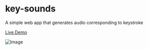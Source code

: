# key-sounds
A simple web app that generates audio corresponding to keystroke

[Live Demo](https://key-sounds.vercel.app/)

![Image](https://i.ibb.co/5K09xj4/Screenshot-2023-01-12-234749.jpg)

